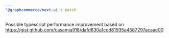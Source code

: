 ```yaml
---
'@graphcommerce/next-ui': patch
---
```


Possible typescript performance improvement based on
https://gist.github.com/casamia918/dafd630a1cdd81935a4587297acaae00
